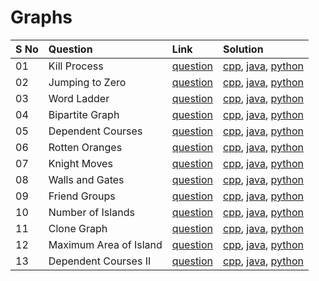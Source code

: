 # Graphs

| S No | Question               | Link                                              | Solution                      |
| :--- | :--------------------- | :------------------------------------------------ | :---------------------------- |
| 01   | Kill Process           | [question](./01-kill-process/README.md)           | [cpp](), [java](), [python]() |
| 02   | Jumping to Zero        | [question](./02-jumping-to-zero/README.md)        | [cpp](), [java](), [python]() |
| 03   | Word Ladder            | [question](./03-word-ladder/README.md)            | [cpp](), [java](), [python]() |
| 04   | Bipartite Graph        | [question](./04-bipartite-graph/README.md)        | [cpp](), [java](), [python]() |
| 05   | Dependent Courses      | [question](./05-dependent-courses/README.md)      | [cpp](), [java](), [python]() |
| 06   | Rotten Oranges         | [question](./06-rotten-oranges/README.md)         | [cpp](), [java](), [python]() |
| 07   | Knight Moves           | [question](./07-knight-moves/README.md)           | [cpp](), [java](), [python]() |
| 08   | Walls and Gates        | [question](./08-walls-and-gates/README.md)        | [cpp](), [java](), [python]() |
| 09   | Friend Groups          | [question](./09-friend-groups/README.md)          | [cpp](), [java](), [python]() |
| 10   | Number of Islands      | [question](./10-number-of-islands/README.md)      | [cpp](), [java](), [python]() |
| 11   | Clone Graph            | [question](./11-clone-graph/README.md)            | [cpp](), [java](), [python]() |
| 12   | Maximum Area of Island | [question](./12-maximum-area-of-island/README.md) | [cpp](), [java](), [python]() |
| 13   | Dependent Courses II   | [question](./13-dependent-courses-ii/README.md)   | [cpp](), [java](), [python]() |
